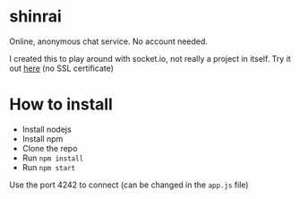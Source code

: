# shinrai
Online, anonymous chat service. No account needed.

I created this to play around with socket.io, not really a project in itself.
Try it out [here](http://217.182.71.71:4242/) (no SSL certificate)

# How to install

 * Install nodejs
 * Install npm
 * Clone the repo
 * Run `npm install`
 * Run `npm start`
 
 Use the port 4242 to connect (can be changed in the `app.js` file)
